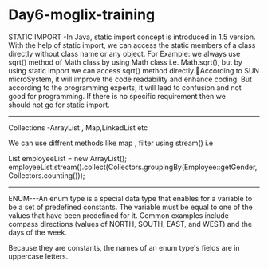 # Day6-moglix-training

STATIC IMPORT -In Java, static import concept is introduced in 1.5 version. With the help of static import, we can access the static members of a class directly without class name or any object. For Example: we always use sqrt() method of Math class by using Math class i.e. Math.sqrt(), but by using static import we can access sqrt() method directly.According to SUN microSystem, it will improve the code readability and enhance coding. But according to the programming experts, it will lead to confusion and not good for programming. If there is no specific requirement then we should not go for static import.
________________________________________________________

Collections -ArrayList , Map,LinkedList etc 

We can use diffrent methods like map , filter using stream() i.e 

List<Employee> employeeList = new ArrayList<Employee>();
				employeeList.stream().collect(Collectors.groupingBy(Employee::getGender, Collectors.counting()));
___________________________________________________________________________________
  
ENUM---An enum type is a special data type that enables for a variable to be a set of predefined constants. The variable must be equal to one of the values that have been predefined for it. Common examples include compass directions (values of NORTH, SOUTH, EAST, and WEST) and the days of the week.

Because they are constants, the names of an enum type's fields are in uppercase letters.
